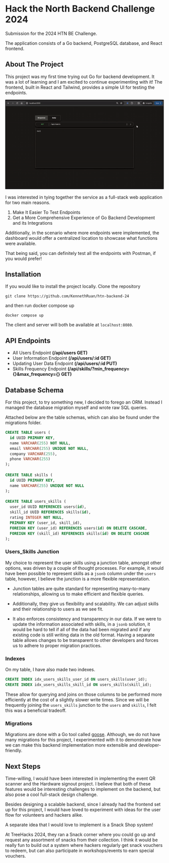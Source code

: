 # Hack the North Backend Challenge 2024

Submission for the 2024 HTN BE Challenge.

The application consists of a Go backend, PostgreSQL database, and React frontend.

## About The Project

This project was my first time trying out Go for backend development. It was a lot of learning and I am excited to continue experimenting with it!
The frontend, built in React and Tailwind, provides a simple UI for testing the endpoints.

![](https://github.com/KennethRuan/htn-backend-24/blob/main/demo.gif)

I was interested in tying together the service as a full-stack web application for two main reasons.

1. Make It Easier To Test Endpoints
2. Get a More Comprehensive Experience of Go Backend Development and its Integrations

Additionally, in the scenario where more endpoints were implemented, the dashboard would offer a centralized location to showcase what functions were available.

That being said, you can definitely test all the endpoints with Postman, if you would prefer!

## Installation

If you would like to install the project locally.
Clone the repository

```
git clone https://github.com/KennethRuan/htn-backend-24
```

and then run docker compose up

```
docker compose up
```

The client and server will both be available at `localhost:8080`.

## API Endpoints

- All Users Endpoint **(/api/users GET)**
- User Information Endpoint **(/api/users/:id GET)**
- Updating User Data Endpoint **(/api/users/:id PUT)**
- Skills Frequency Endpoint **(/api/skills/?min_frequency={}&max_frequency={} GET)**

## Database Schema

For this project, to try something new, I decided to forego an ORM.
Instead I managed the database migration myself and wrote raw SQL queries.

Attached below are the table schemas, which can also be found under the migrations folder.

```SQL
CREATE TABLE users (
  id UUID PRIMARY KEY,
  name VARCHAR(255) NOT NULL,
  email VARCHAR(255) UNIQUE NOT NULL,
  company VARCHAR(255),
  phone VARCHAR(255)
);

CREATE TABLE skills (
  id UUID PRIMARY KEY,
  name VARCHAR(255) UNIQUE NOT NULL
);

CREATE TABLE users_skills (
  user_id UUID REFERENCES users(id),
  skill_id UUID REFERENCES skills(id),
  rating INTEGER NOT NULL,
  PRIMARY KEY (user_id, skill_id),
  FOREIGN KEY (user_id) REFERENCES users(id) ON DELETE CASCADE,
  FOREIGN KEY (skill_id) REFERENCES skills(id) ON DELETE CASCADE
);
```

### Users_Skills Junction

My choice to represent the user skills using a junction table, amongst other options, was driven by a couple of thought processes.
For example, it would have been possible to represent skills as a `jsonb` column under the `users` table, however, I believe the junction is a more flexible representation.

- Junction tables are quite standard for representing many-to-many relationships, allowing us to make efficient and flexible queries.

- Additionally, they give us flexibility and scalability. We can adjust skills and their relationship to users as we see fit.

- It also enforces consistency and transparency in our data. If we were to update the information associated with skills, in a `jsonb` solution, it would be hard to tell if all of the data had been migrated and if any existing code is still writing data in the old format. Having a separate table allows changes to be transparent to other developers and forces us to adhere to proper migration practices.

### Indexes

On my table, I have also made two indexes.

```SQL
CREATE INDEX idx_users_skills_user_id ON users_skills(user_id);
CREATE INDEX idx_users_skills_skill_id ON users_skills(skill_id);
```

These allow for querying and joins on those columns to be performed more efficiently at the cost of a slightly slower write times.
Since we will be frequently joining the `users_skills` junction to the `users` and `skills`, I felt this was a beneficial tradeoff.

### Migrations

Migrations are done with a Go tool called [goose](https://github.com/pressly/goose).
Although, we do not have many migrations for this project, I experimented with it to demonstrate how we can make this backend implementation more extensible and developer-friendly.

## Next Steps

Time-willing, I would have been interested in implementing the event QR scanner and the Hardware signout project.
I believe that both of these features would be interesting challenges to implement on the backend, but also pose a cool full-stack design challenge.

Besides designing a scalable backend, since I already had the frontend set up for this project, I would have loved to experiment with ideas for the user flow for volunteers and hackers alike.

A separate idea that I would love to implement is a Snack Shop system!

At TreeHacks 2024, they ran a Snack corner where you could go up and request any assortment of snacks from their collection.
I think it would be really fun to build out a system where hackers regularly get snack vouchers to redeem, but can also participate in workshops/events to earn special vouchers.
